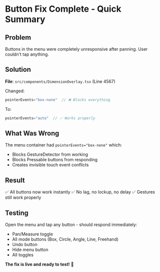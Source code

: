 # Button Fix Complete - Quick Summary

## Problem
Buttons in the menu were completely unresponsive after panning. User couldn't tap anything.

## Solution
**File**: `src/components/DimensionOverlay.tsx` (Line 4567)

Changed:
```typescript
pointerEvents="box-none"  // ❌ Blocks everything
```

To:
```typescript
pointerEvents="auto"  // ✅ Works properly
```

## What Was Wrong
The menu container had `pointerEvents="box-none"` which:
- Blocks GestureDetector from working
- Blocks Pressable buttons from responding
- Creates invisible touch event conflicts

## Result
✅ All buttons now work instantly
✅ No lag, no lockup, no delay
✅ Gestures still work properly

## Testing
Open the menu and tap any button - should respond immediately:
- Pan/Measure toggle
- All mode buttons (Box, Circle, Angle, Line, Freehand)
- Undo button
- Hide menu button
- All toggles

**The fix is live and ready to test!** 🎯
